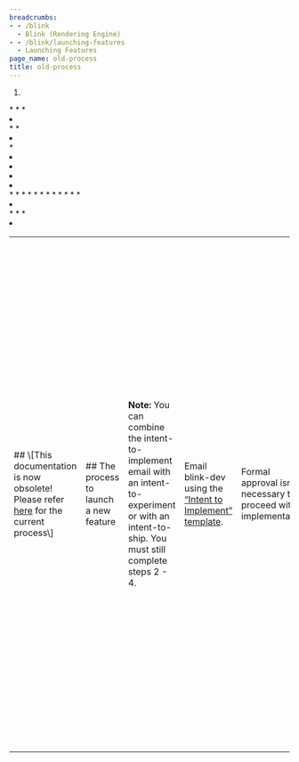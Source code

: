 ```yaml
---
breadcrumbs:
- - /blink
  - Blink (Rendering Engine)
- - /blink/launching-features
  - Launching Features
page_name: old-process
title: old-process
---
```


<table>
<tr>

<td>## \[This documentation is now obsolete! Please refer <a href="/blink/launching-features">here</a> for the current process\]</td>

<td>## The process to launch a new feature</td>

<td><b>Note:</b> You can combine the intent-to-implement email with an
intent-to-experiment or with an intent-to-ship. You must still complete steps 2
- 4.</td>

1.  <td>Email blink-dev using the <a
            href="https://docs.google.com/document/d/1vlTlsQKThwaX0-lj_iZbVTzyqY7LioqERU8DK3u3XjI/edit#bookmark=kix.p5nalpch13qw">“Intent
            to Implement” template</a>. </td>
    *   <td>Formal approval isn't necessary to proceed with
                implementation</td>
    *   <td>Code cannot be checked into trunk without an LGTM in code
                review</td>
    *   <td>Opposition on the "Implement" thread will likely resurface
                when you try to ship, so try to resolve issues early</td>
2.  <td>Create an entry on <a
            href="http://chromestatus.com/">chromestatus</a>.</td>
    *   <td>You'll need to use an @chromium.org account for
                chromestatus.com. If you don't have one, please fill out this
                form.</td>
    *   <td>If you have trouble with chromestatus, please open an issue
                on GitHub.</td>
3.  <td>File an OWP launch tracking bug</td>
    *   <td>Some launches may require a formal Chrome review. If your
                feature has privacy, legal, or UI impact, please email
                web-platform-pms@google.com to set a review in motion.</td>
4.  <td>Most changes should start a <a
            href="https://w3ctag.github.io/workmode/#specification-reviews">TAG
            review</a>. If you're not sure, file one. And link to the bug
            tracker for that to make it easy.</td>
5.  <td>Implement your change as a Runtime-Enabled Feature.</td>
6.  <td>Your feature should have interop tests, preferably
            web-platform-tests. If Chrome is the first one implementing a spec,
            the requirements for web-platform-tests coverage + quality will be
            fairly high for shipping.</td>
7.  <td>Optionally, run an <a href="/blink/origin-trials">origin
            trial</a> for your feature to collect developer feedback/data, as
            input to the standardization process.</td>
    *   <td>If you answer “no” to all of the following questions, an
                origin trial is unnecessary (see caveat in \[1\]).</td>
        *   <td>Is there disagreement about how well this API satisfies
                    its intended use case?</td>
        *   <td>Are you unsure about what API shape will be the most
                    ergonomic in real world scenarios?</td>
        *   <td>Is it hard to quantify performance gains without testing
                    on real world sites?</td>
        *   <td>Is there a reason that this API needs to be deployed to
                    real users, rather than behind a flag, for data to be
                    meaningful?</td>
    *   <td>If you decide to run a trial, or are unsure, please first
                consult with the Origin Trials core team. </td>
        *   <td>Email <a
                    href="mailto:experimentation-dev@chromium.org">experimentation-dev@chromium.org</a>.
                    Google employees can alternatively schedule a meeting
                    directly with <a
                    href="mailto:origin-trials-core@google.com">origin-trials-core@google.com</a>.</td>
    *   <td>If you've decided to run an origin trial, do the following
                steps. If not then skip to step 8 of the launch process.</td>
        *   <td>Follow the instructions on <a
                    href="/blink/origin-trials/running-an-origin-trial">how to
                    run an origin trial</a>. Google employees should see <a
                    href="http://goto.google.com/running-an-origin-trial">go/running-an-origin-trial</a>.</td>
        *   <td>Email blink-dev using the <a
                    href="https://docs.google.com/document/d/1vlTlsQKThwaX0-lj_iZbVTzyqY7LioqERU8DK3u3XjI/edit#bookmark=id.pygli2e122ic">“Intent
                    to Experiment” template</a>. Wait for LGTM from at least 1
                    API Owner (again see caveat in \[1\]).</td>
        *   <td>At the start of every subsequent release, post an update
                    on usage of the feature on the intent to experiment thread
                    in blink-dev.</td>
        *   <td>There is an automatic and mandatory 1 week period when
                    your feature is disabled at the end of the origin trial,
                    before it potentially graduates to Stable. Tokens will
                    expire 1 week before the earliest stable channel launch
                    date, but note that a stable launch takes many days to
                    deploy to users. This exists to encourage feature authors to
                    make breaking changes, if appropriate, before the feature
                    lands in stable, and to make clear to clients of the origin
                    trial feature that in all circumstances the feature will be
                    disabled (hopefully only briefly) at some point.</td>
8.  <td>When your feature is ready to ship, email blink-dev using the <a
            href="https://docs.google.com/document/d/1vlTlsQKThwaX0-lj_iZbVTzyqY7LioqERU8DK3u3XjI/edit#bookmark=id.w8j30a6lypz0">“Intent
            to Ship” template</a>. </td>
    *   <td>Respond to any feedback or questions raised in the
                thread</td>
    *   <td>You need at least 3 LGTMs from API owners to launch.</td>
    *   <td>If you have resolved all feedback and are blocked on API
                owner LGTMs, add blink-api-owners-discuss@chromium.org
                requesting final approval.</td>
9.  <td>Enable by default.</td>

<td>\[1\] Origin trials should be run for a specific reason. These questions are
guidance to identifying that reason. However, there is still debate about the
right reasons, so the guidance may change. You can join the conversation in <a
href="https://docs.google.com/document/d/1oSlxRwsc8vTUGDGAPU6CaJ8dXRdvCdxvZJGxDp9IC3M/edit#heading=h.eeiog2sf7oht">this
doc</a>.</td>

</tr>
</table>
